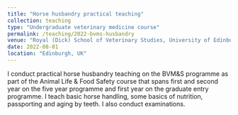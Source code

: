 ```yaml
---
title: "Horse husbandry practical teaching"
collection: teaching
type: "Undergraduate veterinary medicine course"
permalink: /teaching/2022-bvms-husbandry
venue: "Royal (Dick) School of Veterinary Studies, University of Edinburgh"
date: 2022-08-01
location: "Edinburgh, UK"
---
```


I conduct practical horse husbandry teaching on the BVM&S programme as part of the Animal Life & Food Safety course that spans first and second year on the five year programme and first year on the graduate entry programme. I teach basic horse handling, some basics of nutrition, passporting and aging by teeth. I also conduct examinations.